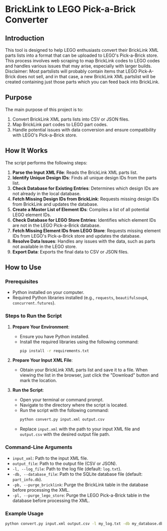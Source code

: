 # BrickLink to LEGO Pick-a-Brick Converter

## Introduction

This tool is designed to help LEGO enthusiasts convert their BrickLink XML parts lists into a format that can be uploaded to LEGO's Pick-a-Brick store. This process involves web scraping to map BrickLink codes to LEGO codes and handles various issues that may arise, especially with larger builds. Disclaimer: Most partslists will probably contain items that LEGO Pick-A-Brick does not sell, and in that case, a new BrickLink XML partslist will be created containing just those parts which you can feed back into BrickLink.

## Purpose

The main purpose of this project is to:
1. Convert BrickLink XML parts lists into CSV or JSON files.
2. Map BrickLink part codes to LEGO part codes.
3. Handle potential issues with data conversion and ensure compatibility with LEGO's Pick-a-Brick store.

## How It Works

The script performs the following steps:

1. **Parse the Input XML File**: Reads the BrickLink XML parts list.
2. **Identify Unique Design IDs**: Finds all unique design IDs from the parts list.
3. **Check Database for Existing Entries**: Determines which design IDs are not already in the local database.
4. **Fetch Missing Design IDs from BrickLink**: Requests missing design IDs from BrickLink and updates the database.
5. **Create a Master List of Element IDs**: Compiles a list of all potential LEGO element IDs.
6. **Check Database for LEGO Store Entries**: Identifies which element IDs are not in the LEGO Pick-a-Brick database.
7. **Fetch Missing Element IDs from LEGO Store**: Requests missing element IDs from LEGO's Pick-a-Brick store and updates the database.
8. **Resolve Data Issues**: Handles any issues with the data, such as parts not available in the LEGO store.
9. **Export Data**: Exports the final data to CSV or JSON files.

## How to Use

### Prerequisites

- Python installed on your computer.
- Required Python libraries installed (e.g., `requests`, `beautifulsoup4`, `concurrent.futures`).

### Steps to Run the Script

1. **Prepare Your Environment**:
   - Ensure you have Python installed.
   - Install the required libraries using the following command:
     ```sh
     pip install -r requirements.txt
     ```

2. **Prepare Your Input XML File**:
   - Obtain your BrickLink XML parts list and save it to a file. When viewing the list in the browser, just click the "Download" button and mark the location.

3. **Run the Script**:
   - Open your terminal or command prompt.
   - Navigate to the directory where the script is located.
   - Run the script with the following command:
     ```sh
     python convert.py input.xml output.csv
     ```
   - Replace `input.xml` with the path to your input XML file and `output.csv` with the desired output file path.

### Command-Line Arguments

- `input_xml`: Path to the input XML file.
- `output_file`: Path to the output file (CSV or JSON).
- `-l, --log_file`: Path to the log file (default: `log.txt`).
- `-db, --database_file`: Path to the SQLite database file (default: `part_info.db`).
- `-pb, --purge_bricklink`: Purge the BrickLink table in the database before processing the XML.
- `-pl, --purge_lego_store`: Purge the LEGO Pick-a-Brick table in the database before processing the XML.

### Example Usage

```sh
python convert.py input.xml output.csv -l my_log.txt -db my_database.db
```